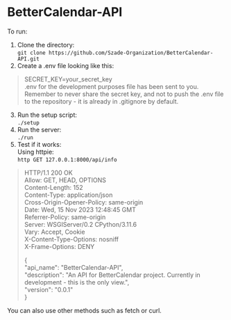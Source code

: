 # BetterCalendar-API  
  
To run:  
1. Clone the directory:  
`git clone https://github.com/Szade-Organization/BetterCalendar-API.git`  
2. Create a .env file looking like this:  
> SECRET_KEY=your_secret_key  
.env for the development purposes file has been sent to you.  
Remember to never share the secret key, and not to push the .env file to the repository - it is already in .gitignore by default.
3. Run the setup script:  
`./setup`  
4. Run the server:  
`./run`  
4. Test if it works:  
Using httpie:  
`http GET 127.0.0.1:8000/api/info`  
> HTTP/1.1 200 OK  
> Allow: GET, HEAD, OPTIONS  
> Content-Length: 152  
> Content-Type: application/json  
> Cross-Origin-Opener-Policy: same-origin    
> Date: Wed, 15 Nov 2023 12:48:45 GMT  
> Referrer-Policy: same-origin  
> Server: WSGIServer/0.2 CPython/3.11.6  
> Vary: Accept, Cookie  
> X-Content-Type-Options: nosniff  
> X-Frame-Options: DENY  
>   
> {  
>     "api_name": "BetterCalendar-API",  
>     "description": "An API for BetterCalendar project. Currently in development - this is the only view.",  
>     "version": "0.0.1"  
> }   
  
  You can also use other methods such as fetch or curl.